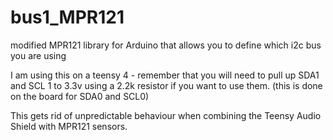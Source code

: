 # bus1_MPR121
modified MPR121 library for Arduino that allows you to define which i2c bus you are using

I am using this on a teensy 4 - remember that you will need to pull up SDA1 and SCL 1 to 3.3v using a 2.2k resistor if you want to use them. (this is done on the board for SDA0 and SCL0)

This gets rid of unpredictable behaviour when combining the Teensy Audio Shield with MPR121 sensors. 
